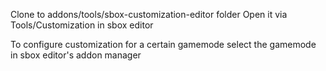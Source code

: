 Clone to addons/tools/sbox-customization-editor folder
Open it via Tools/Customization in sbox editor

To configure customization for a certain gamemode select the gamemode in sbox editor's addon manager

